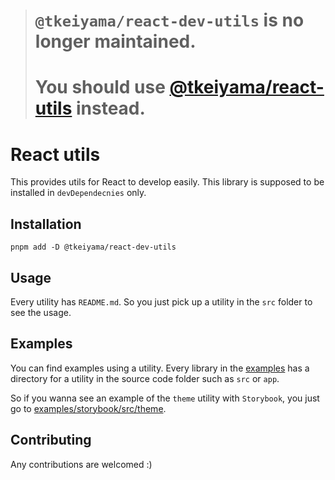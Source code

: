 > # `@tkeiyama/react-dev-utils` is no longer maintained.  
> # You should use [@tkeiyama/react-utils](https://github.com/tkeiyama/react-utils) instead.

# React utils

This provides utils for React to develop easily.
This library is supposed to be installed in `devDependecnies` only.

## Installation

```
pnpm add -D @tkeiyama/react-dev-utils
```

## Usage

Every utility has `README.md`. So you just pick up a utility in the `src` folder to see the usage.

## Examples

You can find examples using a utility.
Every library in the [examples](./examples) has a directory for a utility in the source code folder such as `src` or `app`.

So if you wanna see an example of the `theme` utility with `Storybook`, you just go to [examples/storybook/src/theme](./examples//storybook/src/theme).

## Contributing

Any contributions are welcomed :)
